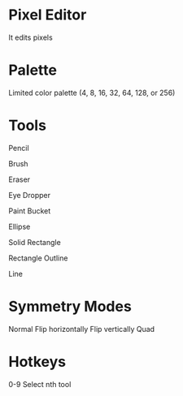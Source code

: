 Pixel Editor
============

It edits pixels

Palette
=======

Limited color palette (4, 8, 16, 32, 64, 128, or 256)

Tools
=====

Pencil

Brush

Eraser

Eye Dropper

Paint Bucket

Ellipse

Solid Rectangle

Rectangle Outline

Line

Symmetry Modes
==============

Normal
Flip horizontally
Flip vertically
Quad

Hotkeys
=======

0-9 Select nth tool

